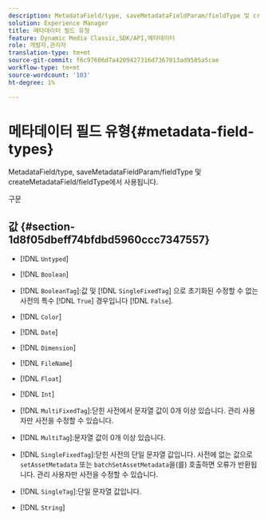 ```yaml
---
description: MetadataField/type, saveMetadataFieldParam/fieldType 및 createMetadataField/fieldType에서 사용됩니다.
solution: Experience Manager
title: 메타데이터 필드 유형
feature: Dynamic Media Classic,SDK/API,메타데이터
role: 개발자,관리자
translation-type: tm+mt
source-git-commit: f6c97606d7a4209427316d7367013ad9585a5cae
workflow-type: tm+mt
source-wordcount: '103'
ht-degree: 1%

---
```



# 메타데이터 필드 유형{#metadata-field-types}

MetadataField/type, saveMetadataFieldParam/fieldType 및 createMetadataField/fieldType에서 사용됩니다.

구문

## 값 {#section-1d8f05dbeff74bfdbd5960ccc7347557}

* [!DNL `Untyped`]
* [!DNL `Boolean`]
* [!DNL `BooleanTag`]:값 및 [!DNL `SingleFixedTag`] 으로 초기화된 수정할 수 없는 사전의 특수  [!DNL `True`] 경우입니다 [!DNL `False`].

* [!DNL `Color`]
* [!DNL `Date`]
* [!DNL `Dimension`]
* [!DNL `FileName`]
* [!DNL `Float`]
* [!DNL `Int`]
* [!DNL `MultiFixedTag`]:닫힌 사전에서 문자열 값이 0개 이상 있습니다. 관리 사용자만 사전을 수정할 수 있습니다.
* [!DNL `MultiTag`]:문자열 값이 0개 이상 있습니다.
* [!DNL `SingleFixedTag`]:닫힌 사전의 단일 문자열 값입니다. 사전에 없는 값으로 `setAssetMetadata` 또는 `batchSetAssetMetadata`을(를) 호출하면 오류가 반환됩니다. 관리 사용자만 사전을 수정할 수 있습니다.

* [!DNL `SingleTag`]:단일 문자열 값입니다.
* [!DNL `String`]

